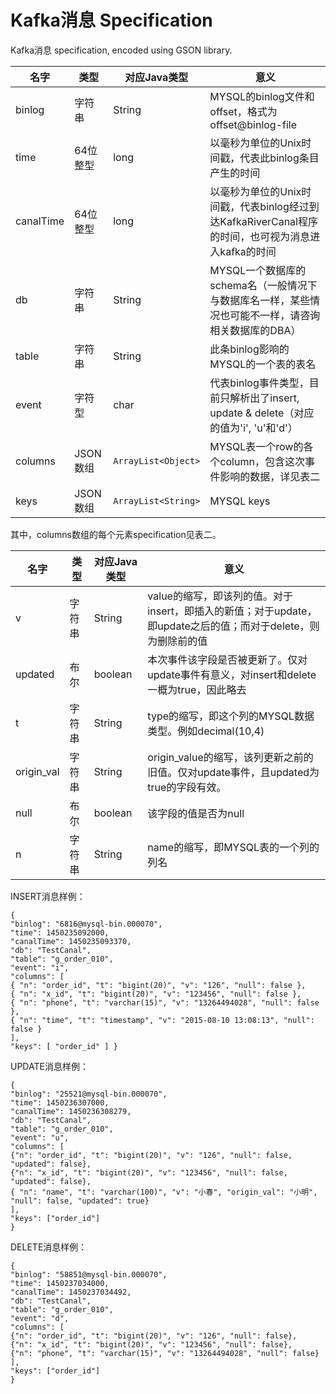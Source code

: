 Kafka消息 Specification
=======

Kafka消息 specification, encoded using GSON library.

| 名字 | 类型 | 对应Java类型 | 意义 |
| ------| ------ | ------ | ---- |
| binlog | 字符串 | String | MYSQL的binlog文件和offset，格式为offset@binlog-file |
| time	| 64位整型 |	long |	以毫秒为单位的Unix时间戳，代表此binlog条目产生的时间 |
| canalTime	| 64位整型	| long	| 以毫秒为单位的Unix时间戳，代表binlog经过到达KafkaRiverCanal程序的时间，也可视为消息进入kafka的时间 | 
| db	| 字符串	| String | 	MYSQL一个数据库的schema名（一般情况下与数据库名一样，某些情况也可能不一样，请咨询相关数据库的DBA）| 
| table	| 字符串	| String | 	此条binlog影响的MYSQL的一个表的表名
| event| 	字符型| 	char| 	代表binlog事件类型，目前只解析出了insert, update & delete（对应的值为'i', 'u'和'd'）
| columns	| JSON数组	| `ArrayList<Object>`	| MYSQL表一个row的各个column，包含这次事件影响的数据，详见表二| 
| keys| 	JSON数组	| `ArrayList<String>`	| MYSQL keys| 

其中，columns数组的每个元素specification见表二。

| 名字 | 类型 | 对应Java类型 | 意义 |
| ------| ------ | ------ | ---- |
| v	| 字符串	| String	| value的缩写，即该列的值。对于insert，即插入的新值；对于update，即update之后的值；而对于delete，则为删除前的值
| updated	| 布尔	| boolean	| 本次事件该字段是否被更新了。仅对update事件有意义，对insert和delete一概为true，因此略去
| t	| 字符串	| String	| type的缩写，即这个列的MYSQL数据类型。例如decimal(10,4)
| origin_val	| 字符串	| String	| origin_value的缩写，该列更新之前的旧值。仅对update事件，且updated为true的字段有效。
| null	| 布尔	| boolean	| 该字段的值是否为null
| n	| 字符串	| String	| name的缩写，即MYSQL表的一个列的列名

INSERT消息样例：

	{ 
	"binlog": "6816@mysql-bin.000070", 
	"time": 1450235092000,
	"canalTime": 1450235093370,
	"db": "TestCanal", 
	"table": "g_order_010",
	"event": "i",
	"columns": [ 
	{ "n": "order_id", "t": "bigint(20)", "v": "126", "null": false }, 
	{ "n": "x_id", "t": "bigint(20)", "v": "123456", "null": false }, 
	{ "n": "phone", "t": "varchar(15)", "v": "13264494028", "null": false }, 
	{ "n": "time", "t": "timestamp", "v": "2015-08-10 13:08:13", "null": false }
	],
	"keys": [ "order_id" ] }

UPDATE消息样例：

	{
	"binlog": "25521@mysql-bin.000070",
	"time": 1450236307000,
	"canalTime": 1450236308279,
	"db": "TestCanal",
	"table": "g_order_010",
	"event": "u",
	"columns": [
	{"n": "order_id", "t": "bigint(20)", "v": "126", "null": false, "updated": false},
	{"n": "x_id", "t": "bigint(20)", "v": "123456", "null": false, "updated": false},
	{ "n": "name", "t": "varchar(100)", "v": "小春", "origin_val": "小明", "null": false, "updated": true}
	],
	"keys": ["order_id"]
	}

DELETE消息样例：

	{
	"binlog": "58851@mysql-bin.000070",
	"time": 1450237034000,
	"canalTime": 1450237034492,
	"db": "TestCanal",
	"table": "g_order_010",
	"event": "d",
	"columns": [
	{"n": "order_id", "t": "bigint(20)", "v": "126", "null": false},
	{"n": "x_id", "t": "bigint(20)", "v": "123456", "null": false},
	{"n": "phone", "t": "varchar(15)", "v": "13264494028", "null": false}
	],
	"keys": ["order_id"]
	}
	


